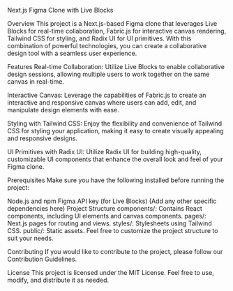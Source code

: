 Next.js Figma Clone with Live Blocks

Overview
This project is a Next.js-based Figma clone that leverages Live Blocks for real-time collaboration, Fabric.js for interactive canvas rendering, Tailwind CSS for styling, and Radix UI for UI primitives. With this combination of powerful technologies, you can create a collaborative design tool with a seamless user experience.

Features
Real-time Collaboration: Utilize Live Blocks to enable collaborative design sessions, allowing multiple users to work together on the same canvas in real-time.

Interactive Canvas: Leverage the capabilities of Fabric.js to create an interactive and responsive canvas where users can add, edit, and manipulate design elements with ease.

Styling with Tailwind CSS: Enjoy the flexibility and convenience of Tailwind CSS for styling your application, making it easy to create visually appealing and responsive designs.

UI Primitives with Radix UI: Utilize Radix UI for building high-quality, customizable UI components that enhance the overall look and feel of your Figma clone.

Prerequisites
Make sure you have the following installed before running the project:

Node.js and npm
Figma API key (for Live Blocks)
(Add any other specific dependencies here)
Project Structure
components/: Contains React components, including UI elements and canvas components.
pages/: Next.js pages for routing and views.
styles/: Stylesheets using Tailwind CSS.
public/: Static assets.
Feel free to customize the project structure to suit your needs.

Contributing
If you would like to contribute to the project, please follow our Contribution Guidelines.

License
This project is licensed under the MIT License. Feel free to use, modify, and distribute it as needed.
